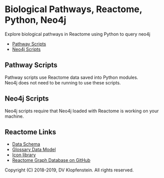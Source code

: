# Biological Pathways, Reactome, Python, Neo4j
Explore biological pathways in Reactome using Python to query neo4j

  * [Pathway Scripts](#pathway_scripts)
  * [Neo4j Scripts](#neo4j_scripts)

## Pathway Scripts
Pathway scripts use Reactome data saved into Python modules.    
Neo4j does not need to be running to use these scripts.    

## Neo4j Scripts
Neo4j scripts require that Neo4j loaded with Reactome is working on your machine.

## Reactome Links
  * [Data Schema](https://reactome.org/content/schema/DatabaseObject)    
  * [Glossary Data Model](http://wiki.reactome.org/index.php/Glossary_Data_Model)    
  * [Icon library](https://reactome.org/icon-lib)    
  * [Reactome Graph Database on GitHub](https://github.com/reactome/graph-core)    

Copyright (C) 2018-2019, DV Klopfenstein. All rights reserved.
